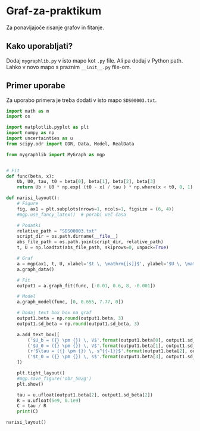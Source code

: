 # Graf-za-praktikum
Za ponavljajoče risanje grafov in fitanje.

## Kako uporabljati?
Dodaj `mygraphlib.py` v isto mapo kot `.py` file. Ali pa dodaj v Python path. Lahko v novo mapo s praznim `__init__.py` file-om.

## Primer uporabe
Za uporabo primera je treba dodati v isto mapo `SDS00003.txt`.
```Python
import math as m
import os

import matplotlib.pyplot as plt
import numpy as np
import uncertainties as u
from scipy.odr import ODR, Data, Model, RealData

from mygraphlib import MyGraph as mgp


# Fit
def func(beta, x):
    Ub, U0, tau, t0 = beta[0], beta[1], beta[2], beta[3]
    return Ub + U0 * np.exp( (t0 - x) / tau ) * np.where(x < t0, 0, 1)

def narisi_layout():
    # Figure
    fig, ax1 = plt.subplots(nrows=1, ncols=1, figsize = (6, 4))
    #mgp.use_fancy_latex()  # porabi več časa

    # Podatki
    relative_path = "SDS00003.txt"
    script_dir = os.path.dirname(__file__)
    abs_file_path = os.path.join(script_dir, relative_path)
    t, U = np.loadtxt(abs_file_path, skiprows=0, unpack=True)

    # Graf
    a = mgp(ax1, t, U, xlabel='$t \, \mathrm{[s]}$', ylabel='$U \, \mathrm{[V]}$', title='Obremenitev 502 g')
    a.graph_data()

    # Fit
    output1 = a.graph_fit(func, [-0.01, 0.6, 8, -0.001])

    # Model
    a.graph_model(func, [0, 0.655, 7.77, 0])

    # Dodaj text box box na graf
    output1.beta = np.round(output1.beta, 3)
    output1.sd_beta = np.round(output1.sd_beta, 3)

    a.add_text_box([
        ('$U_b = ({} \pm {}) \, V$'.format(output1.beta[0], output1.sd_beta[0])),
        ('$U_0 = ({} \pm {}) \, V$'.format(output1.beta[1], output1.sd_beta[1])),
        (r'$\tau = ({} \pm {}) \, s^{{-1}}$'.format(output1.beta[2], output1.sd_beta[2])),
        ('$t_0 = ({} \pm {}) \, s$'.format(output1.beta[3], output1.sd_beta[3]))
    ])

    plt.tight_layout()
    #mgp.save_figure('obr_502g')
    plt.show()

    tau = u.ufloat(output1.beta[2], output1.sd_beta[2])
    R = u.ufloat(5e9, 0.1e9)
    C = tau / R
    print(C)

narisi_layout()
```

